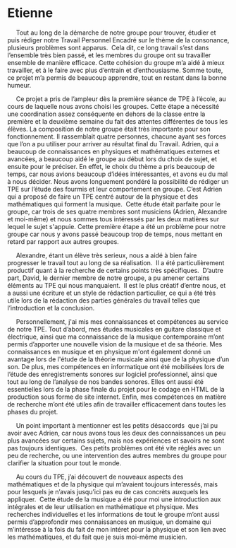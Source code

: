 # Etienne

<p>&nbsp;&nbsp;&nbsp;&nbsp;
	Tout au long de la démarche de notre groupe pour trouver, étudier et puis rédiger notre Travail Personnel Encadré sur le thème de la consonance, plusieurs problèmes sont apparus.  Cela dit, ce long travail s’est dans l’ensemble très bien passé, et les membres du groupe ont su travailler ensemble de manière efficace. Cette cohésion du groupe m’a aidé à mieux travailler, et à le faire avec plus d’entrain et d’enthousiasme. Somme toute, ce projet m’a permis de beaucoup apprendre, tout en restant dans la bonne humeur.
</p>
<p>&nbsp;&nbsp;&nbsp;&nbsp;
	Ce projet a pris de l’ampleur dès la première séance de TPE à l’école, au cours de laquelle nous avons choisi les groupes. Cette étape a nécessité une coordination assez conséquente en dehors de la classe entre la première et la deuxième semaine du fait des attentes différentes de tous les élèves. La composition de notre groupe était très importante pour son fonctionnement. Il rassemblait quatre personnes, chacune ayant ses forces que l’on a pu utiliser pour arriver au résultat final du Travail. Adrien, qui a beaucoup de connaissances en physiques et mathématiques externes et avancées, a beaucoup aidé le groupe au début lors du choix de sujet, et ensuite pour le préciser. En effet, le choix du thème a pris beaucoup de temps, car nous avions beaucoup d’idées intéressantes, et avons eu du mal à nous décider. Nous avons longuement pondéré la possibilité de rédiger un TPE sur l’étude des fourmis et leur comportement en groupe. C’est Adrien qui a proposé de faire un TPE centré autour de la physique et des mathématiques qui forment la musique.  Cette étude était parfaite pour le groupe, car trois de ses quatre membres sont musiciens (Adrien, Alexandre et moi-même) et nous sommes tous intéressés par les deux matières sur lequel le sujet s'appuie. Cette première étape a été un problème pour notre groupe car nous y avons passé beaucoup trop de temps, nous mettant en retard par rapport aux autres groupes.
</p>
<p>&nbsp;&nbsp;&nbsp;&nbsp;
	Alexandre, étant un élève très serieux, nous a aidé à bien faire progresser le travail tout au long de sa réalisation.  Il a été particulièrement productif quant à la recherche de certains points très spécifiques.  D’autre part, David, le dernier membre de notre groupe, a pu amener certains éléments au TPE qui nous manquaient.  Il est le plus créatif d’entre nous, et a aussi une écriture et un style de rédaction particulier, ce qui a été très utile lors de la rédaction des parties générales du travail telles que l’introduction et la conclusion.
</p>
<p>&nbsp;&nbsp;&nbsp;&nbsp;
Personnellement, j'ai mis mes connaissances et compétences au service de notre TPE. Tout d’abord, mes études musicales en guitare classique et électrique, ainsi que ma connaissance de la musique contemporaine m’ont permis d’apporter une nouvelle vision de la musique et de sa théorie. Mes connaissances en musique et en physique m'ont également donné un avantage lors de l'étude de la théorie musicale ainsi que de la physique d’un son. De plus, mes compétences en informatique ont été mobilisées lors de l’étude des enregistrements sonores sur logiciel professionnel, ainsi que tout au long de l’analyse de nos bandes sonores. Elles ont aussi été essentielles lors de la phase finale du projet pour le codage en HTML de la production sous forme de site internet. Enfin, mes compétences en matière de recherche m’ont été utiles afin de travailler efficacement dans toutes les phases du projet.  
</p>
<p>&nbsp;&nbsp;&nbsp;&nbsp;
	Un point important à mentionner est les petits désaccords  que j’ai pu avoir avec Adrien, car nous avons tous les deux des connaissances un peu plus avancées sur certains sujets, mais nos expériences et savoirs ne sont pas toujours identiques.  Ces petits problèmes ont été vite réglés avec un peu de recherche, ou une intervention des autres membres du groupe pour clarifier la situation pour tout le monde.
</p>
<p>&nbsp;&nbsp;&nbsp;&nbsp;
	Au cours du TPE, j’ai découvert de nouveaux aspects des mathématiques et de la physique qui m’avaient toujours interessés, mais pour lesquels je n’avais jusqu’ici pas eu de cas concrèts auxquels les appliquer.  Cette étude de la musique a été pour moi une introduction aux intégrales et de leur utilisation en mathématique et physique. Mes recherches individuelles et les informations de tout le groupe m’ont aussi permis d’approfondir mes connaissances en musique, un domaine qui m’intéresse à la fois du fait de mon intéret pour la physique et son lien avec les mathématiques, et du fait que je suis moi-même musicien.
</p>
<p>
	<br />
	<br />
</p>
